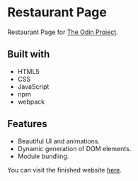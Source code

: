 # Restaurant Page

Restaurant Page for [The Odin Project](https://www.theodinproject.com/).

## Built with

* HTML5
* CSS
* JavaScript
* npm
* webpack

## Features

* Beautiful UI and animations.
* Dynamic generation of DOM elements.
* Module bundling.

You can visit the finished website [here](https://nekusu.github.io/restaurant-page/).
